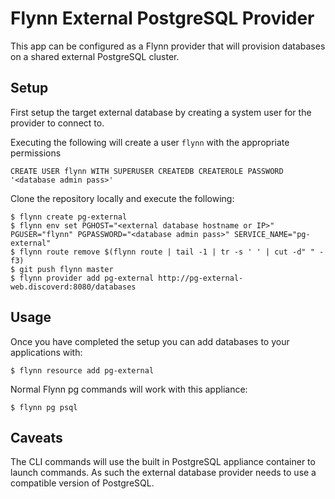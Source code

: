 Flynn External PostgreSQL Provider
==================================

This app can be configured as a Flynn provider that will provision databases on a shared external PostgreSQL cluster.

Setup
-----

First setup the target external database by creating a system user for the provider to connect to.

Executing the following will create a user `flynn` with the appropriate permissions

```
CREATE USER flynn WITH SUPERUSER CREATEDB CREATEROLE PASSWORD '<database admin pass>'
```

Clone the repository locally and execute the following:

```
$ flynn create pg-external
$ flynn env set PGHOST="<external database hostname or IP>" PGUSER="flynn" PGPASSWORD="<database admin pass>" SERVICE_NAME="pg-external"
$ flynn route remove $(flynn route | tail -1 | tr -s ' ' | cut -d" " -f3)
$ git push flynn master
$ flynn provider add pg-external http://pg-external-web.discoverd:8080/databases
```

Usage
-----

Once you have completed the setup you can add databases to your applications with:

```
$ flynn resource add pg-external
```

Normal Flynn pg commands will work with this appliance:

```
$ flynn pg psql
```

Caveats
-------

The CLI commands will use the built in PostgreSQL appliance container to launch commands.
As such the external database provider needs to use a compatible version of PostgreSQL.

